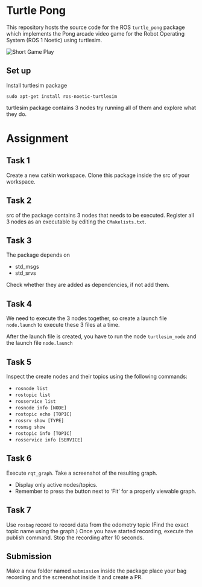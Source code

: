 # Turtle Pong

This repository hosts the source code for the ROS `turtle_pong` package which 
implements the Pong arcade video game for the Robot Operating System (ROS 1 Noetic) using turtlesim.

![Short Game Play](docs/turtle_pong.gif)

## Set up

Install turtlesim package
```
sudo apt-get install ros-noetic-turtlesim
```

turtlesim package contains 3 nodes try running all of them and explore what they do.

# Assignment

## Task 1
Create a new catkin workspace. Clone this package inside the src of your workspace.

## Task 2
src of the package contains 3 nodes that needs to be executed. Register all 3 nodes as an executable by editing the `CMakelists.txt`.

## Task 3
The package depends on 
* std_msgs
* std_srvs

Check whether they are added as dependencies, if not add them.

## Task 4
We need to execute the 3 nodes together, so create a launch file `node.launch` to execute these 3 files at a time.

After the launch file is created, you have to run the node `turtlesim_node` and the launch file `node.launch`

## Task 5
Inspect the create nodes and their topics using the following commands:

* `rosnode list`
* `rostopic list`
* `rosservice list`
* `rosnode info [NODE]`
* `rostopic echo [TOPIC]`
* `rossrv show [TYPE]` 
* `rosmsg show` 
* `rostopic info [TOPIC]`
* `rosservice info [SERVICE]`


## Task 6
Execute `rqt_graph`. Take a screenshot of the resulting graph.
* Display only active nodes/topics.
* Remember to press the button next to ‘Fit’ for a properly viewable
graph.

## Task 7
Use `rosbag` record to record data from the odometry topic (Find the
exact topic name using the graph.) Once you have started recording,
execute the publish command. Stop the recording after 10 seconds.

## Submission

Make a new folder named `submission` inside the package place your bag recording and the screenshot inside it and create a PR. 